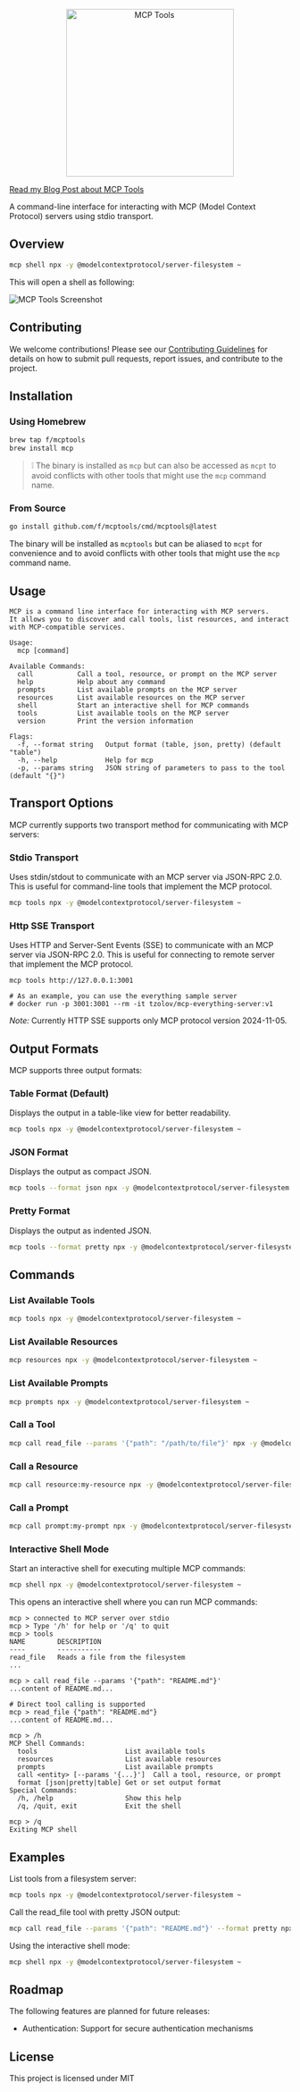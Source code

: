 <p align="center">
  <img src="./.github/resources/logo.png" alt="MCP Tools" height="300">
</p>

[Read my Blog Post about MCP Tools](https://blog.fka.dev/blog/2025-03-26-introducing-mcp-tools-cli/)

A command-line interface for interacting with MCP (Model Context Protocol)
servers using stdio transport.

## Overview

```bash
mcp shell npx -y @modelcontextprotocol/server-filesystem ~
```

This will open a shell as following:

![MCP Tools Screenshot](.github/resources/screenshot.png)

## Contributing

We welcome contributions! Please see our [Contributing Guidelines](CONTRIBUTING.md) 
for details on how to submit pull requests, report issues, and contribute to the 
project.

## Installation

### Using Homebrew

```bash
brew tap f/mcptools
brew install mcp
```

> ❕ The binary is installed as `mcp` but can also be accessed as `mcpt` to avoid conflicts with other tools that might use the `mcp` command name.

### From Source

```bash
go install github.com/f/mcptools/cmd/mcptools@latest
```

The binary will be installed as `mcptools` but can be aliased to `mcpt` for convenience and to avoid conflicts with other tools that might use the `mcp` command name.

## Usage

    MCP is a command line interface for interacting with MCP servers.
    It allows you to discover and call tools, list resources, and interact with MCP-compatible services.
    
    Usage:
      mcp [command]
      
    Available Commands:
      call           Call a tool, resource, or prompt on the MCP server
      help           Help about any command
      prompts        List available prompts on the MCP server
      resources      List available resources on the MCP server
      shell          Start an interactive shell for MCP commands
      tools          List available tools on the MCP server
      version        Print the version information
      
    Flags:
      -f, --format string   Output format (table, json, pretty) (default "table")
      -h, --help            Help for mcp
      -p, --params string   JSON string of parameters to pass to the tool (default "{}")


## Transport Options

MCP currently supports two transport method for communicating with MCP servers:

### Stdio Transport

Uses stdin/stdout to communicate with an MCP server via JSON-RPC 2.0. This is
useful for command-line tools that implement the MCP protocol.

```bash
mcp tools npx -y @modelcontextprotocol/server-filesystem ~
```

### Http SSE Transport

Uses HTTP and Server-Sent Events (SSE) to communicate with an MCP server via JSON-RPC 2.0.
This is useful for connecting to remote server that implement the MCP protocol.

```
mcp tools http://127.0.0.1:3001

# As an example, you can use the everything sample server
# docker run -p 3001:3001 --rm -it tzolov/mcp-everything-server:v1
```

_Note:_ Currently HTTP SSE supports only MCP protocol version 2024-11-05.

## Output Formats

MCP supports three output formats:

### Table Format (Default)

Displays the output in a table-like view for better readability.

```bash
mcp tools npx -y @modelcontextprotocol/server-filesystem ~
```

### JSON Format

Displays the output as compact JSON.

```bash
mcp tools --format json npx -y @modelcontextprotocol/server-filesystem ~
```

### Pretty Format

Displays the output as indented JSON.

```bash
mcp tools --format pretty npx -y @modelcontextprotocol/server-filesystem ~
```

## Commands

### List Available Tools

```bash
mcp tools npx -y @modelcontextprotocol/server-filesystem ~
```

### List Available Resources

```bash
mcp resources npx -y @modelcontextprotocol/server-filesystem ~
```

### List Available Prompts

```bash
mcp prompts npx -y @modelcontextprotocol/server-filesystem ~
```

### Call a Tool

```bash
mcp call read_file --params '{"path": "/path/to/file"}' npx -y @modelcontextprotocol/server-filesystem ~
```

### Call a Resource

```bash
mcp call resource:my-resource npx -y @modelcontextprotocol/server-filesystem ~
```

### Call a Prompt

```bash
mcp call prompt:my-prompt npx -y @modelcontextprotocol/server-filesystem ~
```

### Interactive Shell Mode

Start an interactive shell for executing multiple MCP commands:

```bash
mcp shell npx -y @modelcontextprotocol/server-filesystem ~
```

This opens an interactive shell where you can run MCP commands:

    mcp > connected to MCP server over stdio
    mcp > Type '/h' for help or '/q' to quit
    mcp > tools
    NAME        DESCRIPTION
    ----        -----------
    read_file   Reads a file from the filesystem
    ...
    
    mcp > call read_file --params '{"path": "README.md"}'
    ...content of README.md...
    
    # Direct tool calling is supported
    mcp > read_file {"path": "README.md"}
    ...content of README.md...
    
    mcp > /h
    MCP Shell Commands:
      tools                      List available tools
      resources                  List available resources
      prompts                    List available prompts
      call <entity> [--params '{...}']  Call a tool, resource, or prompt
      format [json|pretty|table] Get or set output format
    Special Commands:
      /h, /help                  Show this help
      /q, /quit, exit            Exit the shell
      
    mcp > /q
    Exiting MCP shell


## Examples

List tools from a filesystem server:

```bash
mcp tools npx -y @modelcontextprotocol/server-filesystem ~
```

Call the read_file tool with pretty JSON output:

```bash
mcp call read_file --params '{"path": "README.md"}' --format pretty npx -y @modelcontextprotocol/server-filesystem ~
```

Using the interactive shell mode:

```bash
mcp shell npx -y @modelcontextprotocol/server-filesystem ~
```

## Roadmap

The following features are planned for future releases:

- Authentication: Support for secure authentication mechanisms

## License

This project is licensed under MIT
